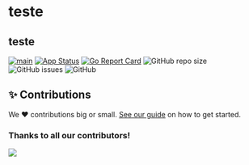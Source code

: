 # teste
## teste


[![main](https://github.com/vitor-savicki/teste/actions/workflows/main.yml/badge.svg)](https://github.com/vitor-savicki/teste/actions/workflows/main.yml)
[![App Status](https://argocd.vitor-savicki.eti.br/api/badge?name=dev-teste&revision=true)](https://argocd.vitor-savicki.eti.br/applications/dev-teste)
[![Go Report Card](https://goreportcard.com/badge/github.com/vitor-savicki/teste)](https://goreportcard.com/report/github.com/vitor-savicki/teste)
![GitHub repo size](https://img.shields.io/github/repo-size/vitor-savicki/teste)
![GitHub issues](https://img.shields.io/github/issues/vitor-savicki/teste)
![GitHub](https://img.shields.io/github/license/vitor-savicki/teste)


## ✨ Contributions

We ❤️ contributions big or small. [See our guide](contributing.md) on how to get started.

### Thanks to all our contributors!

<a href="https://github.com/devxp-tech/teste/graphs/contributors">
  <img src="https://contrib.rocks/image?repo=devxp-tech/teste" />
</a>
